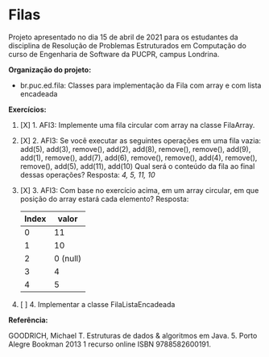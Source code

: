 # Filas

Projeto apresentado no dia 15 de abril de 2021 para os estudantes da disciplina de Resolução de
Problemas Estruturados em Computação do curso de Engenharia de Software da PUCPR, campus Londrina.

**Organização do projeto:**

* br.puc.ed.fila: Classes para implementação da Fila com array e com lista encadeada

**Exercícios:**

1) [X] 1. AFI3: Implemente uma fila circular com array na classe FilaArray.
2) [X] 2. AFI3: Se você executar as seguintes operações em uma fila vazia:
   add(5), add(3), remove(), add(2), add(8), remove(), remove(), add(9), add(1), remove(), add(7),
   add(6), remove(), remove(), add(4), remove(), remove(), add(5), add(11), add(10)
   Qual será o conteúdo da fila ao final dessas operações?
   Resposta: *4, 5, 11, 10*
3) [X] 3. AFI3: Com base no exercício acima, em um array circular, em que posição do array estará cada
   elemento?
   Resposta:


   | Index | valor |
   | - | - |
   | 0 | 11 |
   | 1 | 10 |
   | 2 | 0 (null) |
   | 3 | 4 |
   | 4 | 5 |
4) [ ] 4. Implementar a classe FilaListaEncadeada

**Referência:**

GOODRICH, Michael T. Estruturas de dados & algoritmos em Java. 5. Porto Alegre Bookman 2013 1
recurso online ISBN 9788582600191.
